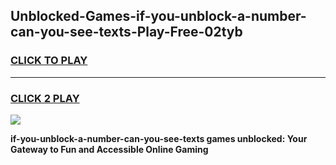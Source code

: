 
## Unblocked-Games-if-you-unblock-a-number-can-you-see-texts-Play-Free-02tyb
<h3>
<a href="https://premium76.site?title=if-you-unblock-a-number-can-you-see-texts&ref=21A">CLICK TO PLAY</a></h3>
<hr>

<h3>
<a href="https://premium76.site?title=if-you-unblock-a-number-can-you-see-texts&ref=21A">CLICK 2 PLAY</a>
  
</h3>

<a href="https://premium76.site?title=if-you-unblock-a-number-can-you-see-texts&ref=21A"><img src="https://clearcache.store/games.png"></a>


**if-you-unblock-a-number-can-you-see-texts games unblocked: Your Gateway to Fun and Accessible Online Gaming**
